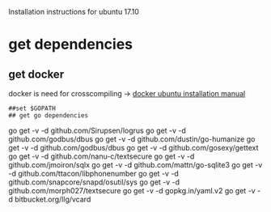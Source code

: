 Installation instructions for ubuntu 17.10

# get dependencies


## get docker
docker is need for crosscompiling ->
[docker ubuntu installation manual](https://docs.docker.com/engine/installation/linux/docker-ce/ubuntu/)


<!-- ## get go-qml dependencies
```
sudo add-apt-repository ppa:ubuntu-sdk-team/ppa
sudo apt-get update
sudo apt-get install qtdeclarative5-dev qtbase5-private-dev qtdeclarative5-private-dev libqt5opengl5-dev qtdeclarative5-qtquick2-plugin
sudo ln -s /usr/include/x86_64-linux-gnu/qt5/QtCore/5.9.1/QtCore /usr/include/
```


## get go lang

```
# This will give you the latest version of go
snap install --classic go -->

```
##set $GOPATH
## get go dependencies
```
go get -v -d github.com/Sirupsen/logrus
go get -v -d github.com/godbus/dbus
go get -v -d github.com/dustin/go-humanize
go get -v -d github.com/godbus/dbus
go get -v -d github.com/gosexy/gettext
go get -v -d github.com/nanu-c/textsecure
go get -v -d github.com/jmoiron/sqlx
go get -v -d github.com/mattn/go-sqlite3
go get -v -d github.com/ttacon/libphonenumber
go get -v -d github.com/snapcore/snapd/osutil/sys
go get -v -d github.com/morph027/textsecure
go get -v -d gopkg.in/yaml.v2
go get -v -d bitbucket.org/llg/vcard
```
